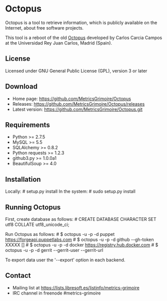 # Octopus

Octopus is a tool to retrieve information, which is publicly available on the Internet,
about free software projects.

This tool is a reboot of the old [Octopus](http://git.libresoft.es/octopus/) developed
by Carlos Carcia Campos at the Universidad Rey Juan Carlos, Madrid (Spain).

## License

Licensed under GNU General Public License (GPL), version 3 or later

## Download

* Home page: https://github.com/MetricsGrimoire/Octopus
* Releases: https://github.com/MetricsGrimoire/Octopus/releases
* Latest version: https://github.com/MetricsGrimoire/Octopus.git

## Requirements

* Python >= 2.7.5
* MySQL >= 5.5
* SQLAlchemy >= 0.8.2
* Python requests >= 1.2.3
* github3.py >= 1.0.0a1
* BeautifulSoup >= 4.0

## Installation

Locally:
    # setup.py install
In the system:
    # sudo setup.py install

## Running Octopus

First, create database as follows:
    # CREATE DATABASE <databasename> CHARACTER SET utf8 COLLATE utf8_unicode_ci;

Run Octopus as follows:
    # $ octopus -u <dbuser> -p <dbpassword> -d <dbname> puppet https://forgeapi.puppetlabs.com
    # $ octopus -u <dbuser> -p <dbpassword> -d <dbname> github --gh-token XXXXX <owner> [<repository>]
    # $ octopus -u <dbuser> -p <dbpassword> -d <dbname> docker https://registry.hub.docker.com <owner> <repository>
    # $ octopus -u <dbuser> -p <dbpassword> -d <dbname> gerrit --gerrit-user <gerrituser> --gerrit-url <gerriturl>

To export data user the '--export' option in each backend.


## Contact

* Mailing list at https://lists.libresoft.es/listinfo/metrics-grimoire
* IRC channel in freenode #metrics-grimoire
